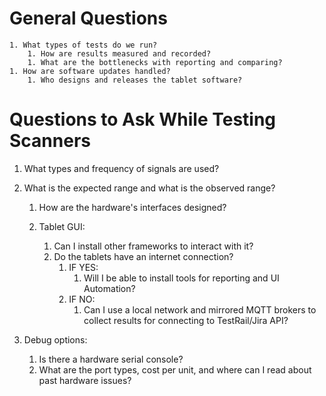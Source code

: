 

# General Questions
    1. What types of tests do we run?
        1. How are results measured and recorded?
        1. What are the bottlenecks with reporting and comparing?
    1. How are software updates handled?
        1. Who designs and releases the tablet software?

# Questions to Ask While Testing Scanners
1. What types and frequency of signals are used?

1. What is the expected range and what is the observed range?
    1. How are the hardware's interfaces designed?

    1. Tablet GUI:
 
        1. Can I install other frameworks to interact with it?
        1. Do the tablets have an internet connection?
            1. IF YES:
                1. Will I be able to install tools for reporting and UI Automation?
            1. IF NO:
                1. Can I use a local network and mirrored MQTT brokers to collect results for connecting to TestRail/Jira API?
1. Debug options:
    1. Is there a hardware serial console?
    1. What are the port types, cost per unit, and where can I read about past hardware issues?
